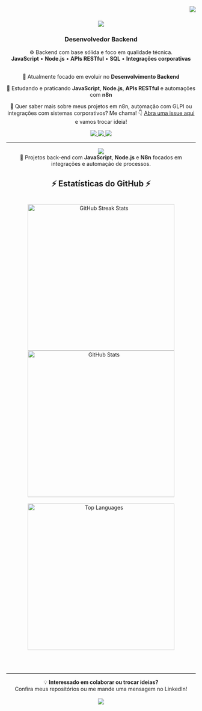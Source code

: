 <!-- Desenvolvedor Backend | C#, ASP.NET Core | Docker | AWS | Python -->

<img align="right" src="https://visitor-badge.laobi.icu/badge?page_id=luizbonato.luizbonato" />

<h1 align="center">
  <img src="https://readme-typing-svg.herokuapp.com/?font=Righteous&size=35&center=true&vCenter=true&width=500&height=70&duration=4000&lines=Olá+!+👋;+Sou+Luiz+Eduardo+Bonato!;">
</h1>

<h3 align="center">Desenvolvedor Backend</h3>

<div align="center">
⚙️ Backend com base sólida e foco em qualidade técnica.<br>
<b>JavaScript</b> • <b>Node.js</b> • <b>APIs RESTful</b> • <b>SQL</b> • <b>Integrações corporativas</b>
</div>

<br/>

<div align="center">
 
 🔭 Atualmente focado em evoluir no **Desenvolvimento Backend**

🌱 Estudando e praticando **JavaScript**, **Node.js**, **APIs RESTful** e automações com **n8n**

💬 Quer saber mais sobre meus projetos em n8n, automação com GLPI ou integrações com sistemas corporativos? Me chama! 👇
 [Abra uma issue aqui](https://github.com/luizbonato/luizbonato/issues) e vamos trocar ideia!

</div>
 
<div align="center"> 
  <a href="mailto:luizeduardo.bonato@outlook.com">
    <img src="https://img.shields.io/badge/Outlook-333333?style=for-the-badge&logo=microsoft-outlook&logoColor=white" />
  </a>
  <a href="https://www.linkedin.com/in/luizbonato/" target="_blank">
    <img src="https://img.shields.io/badge/LinkedIn-0077B5?style=for-the-badge&logo=linkedin&logoColor=white" target="_blank" />
  </a>
  <a href="https://luizbonato.github.io/portfolio/Index.html" target="_blank">
     <img src="https://img.shields.io/badge/Portfolio-FF5722?style=for-the-badge&logo=todoist&logoColor=white" target="_blank" />
  </a>
</div>

<hr/>
 
<div align="center">
    <img src="https://skillicons.dev/icons?i=vscode,mysql,github,git,nodejs,js," /><br>
</div>

<div align="center">
 🚀 Projetos back-end com <b>JavaScript</b>, <b>Node.js</b> e <b>N8n</b> focados em integrações e automação de processos.
</div>


<h2 align="center">⚡ Estatísticas do GitHub ⚡</h2>
<br>
<div align="center">
  <img width="390" src="https://streak-stats.demolab.com/?user=luizbonato&theme=react&border_radius=10" alt="GitHub Streak Stats" />
  <img width="390" src="https://github-readme-stats.vercel.app/api?username=luizbonato&count_private=true&show_icons=true&theme=react&rank_icon=github&border_radius=10" alt="GitHub Stats" />
  <br><br>
  <img width="390" src="https://github-readme-stats.vercel.app/api/top-langs/?username=luizbonato&layout=compact&theme=react&border_radius=10" alt="Top Languages" />
</div>

<br/><br/>

<hr/>

<div align="center">
 💡 <b>Interessado em colaborar ou trocar ideias?</b><br>
 Confira meus repositórios ou me mande uma mensagem no LinkedIn!
</div>

<br/>

<div align="center">
  <a href="https://www.linkedin.com/in/luizbonato/" target="_blank">
    <img src="https://img.shields.io/badge/🤝_Conecte--se_comigo_no_LinkedIn-0077B5?style=for-the-badge&logo=linkedin&logoColor=white" target="_blank" />
  </a>
</div>
